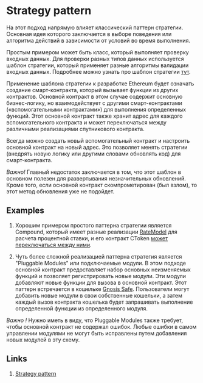 # Strategy pattern

На этот подход напрямую влияет классический паттерн стратегии. Основная идея которого заключается в выборе поведения или алгоритма действий в зависимости от условий во время выполнения.

Простым примером может быть класс, который выполняет проверку входных данных. Для проверки разных типов данных используется шаблон стратегии, который применяет разные алгоритмы валидации входных данных. Подробнее можно узнать про шаблон стратегии [тут](https://en.wikipedia.org/wiki/Strategy_pattern).

Применение шаблона стратегии к разработке Ethereum будет означать создание смарт-контракта, который вызывает функции из других контрактов. Основной контракт в этом случае содержит основную бизнес-логику, но взаимодействует с другими смарт-контрактами («вспомогательными контрактами») для выполнения определенных функций. Этот основной контракт также хранит адрес для каждого вспомогательного контракта и может переключаться между различными реализациями спутникового контракта.

Всегда можно создать новый вспомогательный контракт и настроить основной контракт на новый адрес. Это позволяет менять стратегии (внедрять новую логику или другими словами обновлять код) для смарт-контракта.

_Важно!_ Главный недостаток заключается в том, что этот шаблон в основном полезен для развертывания незначительных обновлений. Кроме того, если основной контракт скомпрометирован (был взлом), то этот метод обновления уже не подойдет.

## Examples

1. Хорошим примером простого паттерна стратегии является Compound, который имеет разные реализации [RateModel](https://github.com/compound-finance/compound-protocol/blob/v2.3/contracts/InterestRateModel.sol) для расчета процентной ставки, и его контракт CToken [может переключаться между ними](https://github.com/compound-finance/compound-protocol/blob/bcf0bc7b00e289f9b661a0ae934626e018188040/contracts/CToken.sol#L1358-L1366).

2. Чуть более сложной реализацией паттерна стратегия является "Pluggable Modules" или подключаемые модули. В этом подходе основной контракт предоставляет набор основных неизменяемых функций и позволяет регистрировать новые модули. Эти модули добавляют новые функции для вызова в основной контракт. Этот паттерн встречается в кошельке [Gnosis Safe](https://github.com/safe-global/safe-contracts/blob/v1.1.1/contracts/base/ModuleManager.sol#L35-L46). Пользователи могут добавить новые модули в свои собственные кошельки, а затем каждый вызов контракта кошелька будет запрашивать выполнение определенной функции из определенного модуля.

_Важно !_ Нужно иметь в виду, что Pluggable Modules также требует, чтобы основной контракт не содержал ошибок. Любые ошибки в самом управлении модулями не могут быть исправлены путем добавления новых модулей в эту схему.

## Links
1. [Strategy pattern](https://en.wikipedia.org/wiki/Strategy_pattern)